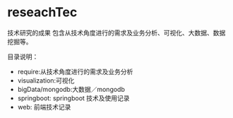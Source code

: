 # reseachTec
技术研究的成果
包含从技术角度进行的需求及业务分析、可视化、大数据、数据挖掘等。

目录说明：
* require:从技术角度进行的需求及业务分析
* visualization:可视化
* bigData/mongodb:大数据／mongodb
* springboot: springboot 技术及使用记录
* web: 前端技术记录
